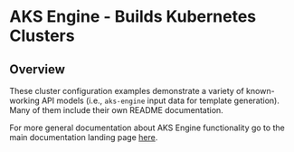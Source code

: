 # AKS Engine - Builds Kubernetes Clusters

## Overview

These cluster configuration examples demonstrate a variety of known-working API models (i.e., `aks-engine` input data for template generation). Many of them include their own README documentation.

For more general documentation about AKS Engine functionality go to the main documentation landing page [here](../docs/README.md).
